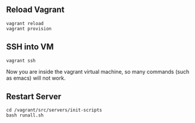 ## Reload Vagrant ##
```
vagrant reload
vagrant provision
```
## SSH into VM ##
```
vagrant ssh
```
Now you are inside the vagrant virtual machine, so many commands (such as emacs) will not work.
## Restart Server ##
```
cd /vagrant/src/servers/init-scripts
bash runall.sh
```
